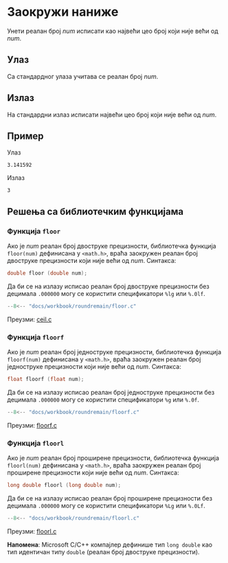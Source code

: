 # Заокружи наниже

Унети реалан број $num$ исписати као највећи цео број који није већи од $num$.

## Улаз

Са стандардног улаза учитава се реалан број $num$.

## Излаз

На стандардни излаз исписати највећи цео број који није већи од $num$.

## Пример

Улаз

```text
3.141592
```

Излаз

```text
3
```

## Решења са библиотечким функцијама

### Функција `floor`

Ако је $num$ реалан број двоструке прецизности, библиотечка функција
`floor(num)` дефинисана у `<math.h>`, враћа заокружен реалан број двоструке
прецизности који није већи од $num$. Синтакса:

```c
double floor (double num);
```

Да би се на излазу исписао реалан број двоструке прецизности без децимала
`.000000` могу се користити спецификатори `%lg` или `%.0lf`.

```c
--8<-- "docs/workbook/roundremain/floor.c"
```

Преузми: [ceil.c](ceil.c)

### Функција `floorf`

Ако је $num$ реалан број једноструке прецизности, библиотечка функција
`floorf(num)` дефинисана у `<math.h>`, враћа заокружен реалан број једноструке
прецизности који није већи од $num$. Синтакса:

```c
float floorf (float num);
```

Да би се на излазу исписао реалан број једноструке прецизности без децимала
`.000000` могу се користити спецификатори `%g` или `%.0f`.

```c
--8<-- "docs/workbook/roundremain/floorf.c"
```

Преузми: [floorf.c](floorf.c)

### Функција `floorl`

Ако је $num$ реалан број проширене прецизности, библиотечка функција
`floorl(num)` дефинисана у `<math.h>`, враћа заокружен реалан број проширене
прецизности који није већи од $num$. Синтакса:

```c
long double floorl (long double num);
```

Да би се на излазу исписао реалан број проширене прецизности без децимала
`.000000` могу се користити спецификатори `%Lg` или `%.0Lf`.

```c
--8<-- "docs/workbook/roundremain/floorl.c"
```

Преузми: [floorl.c](floorl.c)

**Напомена**: Microsoft C/C++ компајлер дефинише тип `long double` као тип
идентичан типу `double` (реалан број двоструке прецизности).
